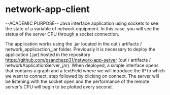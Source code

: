 # network-app-client
--ACADEMIC PURPOSE-- Java interface application using sockets to see the state of a variable of network equipment. In this case, you will see the status of the server CPU through a socket connection. 

The application works using the .jar located in the out / artifacts / network_applicaction_jar folder.
Previously it is necessary to deploy the application (.jar) hosted in the repository https://github.com/psanchezp31/network-app-server (out / artifacts / networkApplicationServer_jar).
When deployed, a simple interface opens that contains a graph and
a textField where we will introduce the IP to which we want to connect, step followed by clicking on connect.
The server will be listening with the socket open and the performance of the remote server's CPU will begin to be plotted every second.
